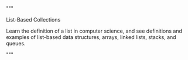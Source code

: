 """

List-Based Collections

Learn the definition of a list in computer science, and see definitions and 
examples of list-based data structures, arrays, linked lists, stacks, and queues.


"""
